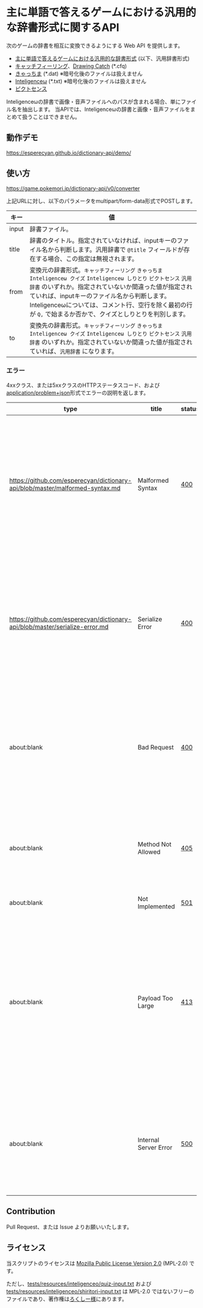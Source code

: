 主に単語で答えるゲームにおける汎用的な辞書形式に関するAPI
=====================================================
次のゲームの辞書を相互に変換できるようにする Web API を提供します。

* [主に単語で答えるゲームにおける汎用的な辞書形式] \(以下、汎用辞書形式)
* [キャッチフィーリング]、[Drawing Catch] \(*.cfq)
* [きゃっちま] \(*.dat) ※暗号化後のファイルは扱えません
* [Inteligenceω] \(*.txt) ※暗号化後のファイルは扱えません
* [ピクトセンス]

Inteligenceωの辞書で画像・音声ファイルへのパスが含まれる場合、単にファイル名を抽出します。
当APIでは、Inteligenceωの辞書と画像・音声ファイルをまとめて扱うことはできません。

[主に単語で答えるゲームにおける汎用的な辞書形式]: https://github.com/esperecyan/dictionary/blob/master/dictionary.md
[キャッチフィーリング]: http://forest.watch.impress.co.jp/library/software/catchfeeling/
[Drawing Catch]: http://drafly.nazo.cc/games/olds/DC
[きゃっちま]: http://vodka-catchm.seesaa.net/article/115922159.html
[ピクトセンス]: http://pictsense.com/
[Inteligenceω]: http://loxee.web.fc2.com/inteli.html

動作デモ
--------
https://esperecyan.github.io/dictionary-api/demo/

使い方
------
https://game.pokemori.jp/dictionary-api/v0/converter

上記URLに対し、以下のパラメータをmultipart/form-data形式でPOSTします。

| キー  | 値                                                                          |
|-------|-----------------------------------------------------------------------------|
| input | 辞書ファイル。                                                              |
| title | 辞書のタイトル。指定されていなければ、inputキーのファイル名から判断します。汎用辞書で `@title` フィールドが存在する場合、この指定は無視されます。 |
| from  | 変換元の辞書形式。`キャッチフィーリング` `きゃっちま` `Inteligenceω クイズ` `Inteligenceω しりとり` `ピクトセンス` `汎用辞書` のいずれか。指定されていないか間違った値が指定されていれば、inputキーのファイル名から判断します。Inteligenceωについては、コメント行、空行を除く最初の行が `Q,` で始まるか否かで、クイズとしりとりを判別します。 |
| to    | 変換先の辞書形式。`キャッチフィーリング` `きゃっちま` `Inteligenceω クイズ` `Inteligenceω しりとり` `ピクトセンス` `汎用辞書` のいずれか。指定されていないか間違った値が指定されていれば、`汎用辞書` になります。 |

### エラー
4xxクラス、または5xxクラスのHTTPステータスコード、および[application/problem+json]形式でエラーの説明を返します。

| type                                                                         | title                 | status | 原因                                                                         |
|------------------------------------------------------------------------------|-----------------------|--------|------------------------------------------------------------------------------|
| https://github.com/esperecyan/dictionary-api/blob/master/malformed-syntax.md | Malformed Syntax      |[400]   | 指定された形式を想定した構文解析に失敗したことを表します。                   |
| https://github.com/esperecyan/dictionary-api/blob/master/serialize-error.md  | Serialize Error       |[400]   | 指定された形式へ直列化できる辞書ではなかったことを表します。                 |
| about:blank                                                                  | Bad Request           |[400]   | inputキーで辞書ファイルが与えられなかった場合。                              |
| about:blank                                                                  | Method Not Allowed    |[405]   | POST以外のメソッドでリクエストした場合。                                     |
| about:blank                                                                  | Not Implemented       |[501]   | 〃                                                                           |
| about:blank                                                                  | Payload Too Large     |[413]   | POSTしたファイル、またはPOSTデータ全体のファイルが大き過ぎることを表します。 |
| about:blank                                                                  | Internal Server Error |[500]   | サーバー側の設定ミスなどに起因するエラー。                                   |

[application/problem+json]: https://tools.ietf.org/html/rfc7807 "Problem Details for HTTP APIs"
[400]: https://triple-underscore.github.io/RFC7231-ja.html#status.400
[405]: https://triple-underscore.github.io/RFC7231-ja.html#status.405
[501]: https://triple-underscore.github.io/RFC7231-ja.html#status.501
[413]: https://triple-underscore.github.io/RFC7231-ja.html#status.413
[500]: https://triple-underscore.github.io/RFC7231-ja.html#status.500

Contribution
------------
Pull Request、または Issue よりお願いいたします。

ライセンス
----------
当スクリプトのライセンスは [Mozilla Public License Version 2.0] \(MPL-2.0) です。

ただし、[tests/resources/inteligenceo/quiz-input.txt] および [tests/resources/inteligenceo/shiritori-input.txt] は
MPL-2.0 ではないフリーのファイルであり、著作権は[ろくしー様]にあります。

[Mozilla Public License Version 2.0]: https://www.mozilla.org/MPL/2.0/
[tests/resources/inteligenceo/quiz-input.txt]: tests/resources/inteligenceo/quiz-input.txt
[tests/resources/inteligenceo/shiritori-input.txt]: tests/resources/inteligenceo/shiritori-input.txt
[ろくしー様]: https://twitter.com/loxeee
